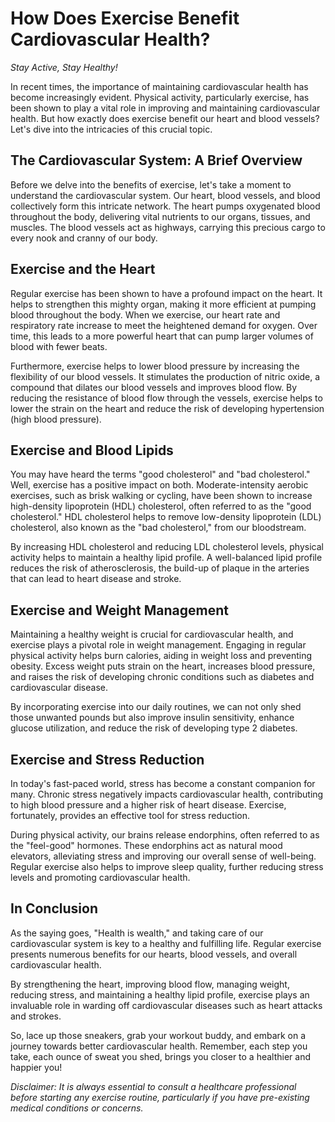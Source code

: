 # How Does Exercise Benefit Cardiovascular Health?

*Stay Active, Stay Healthy!*

In recent times, the importance of maintaining cardiovascular health has become increasingly evident. Physical activity, particularly exercise, has been shown to play a vital role in improving and maintaining cardiovascular health. But how exactly does exercise benefit our heart and blood vessels? Let's dive into the intricacies of this crucial topic.

## The Cardiovascular System: A Brief Overview

Before we delve into the benefits of exercise, let's take a moment to understand the cardiovascular system. Our heart, blood vessels, and blood collectively form this intricate network. The heart pumps oxygenated blood throughout the body, delivering vital nutrients to our organs, tissues, and muscles. The blood vessels act as highways, carrying this precious cargo to every nook and cranny of our body.

## Exercise and the Heart

Regular exercise has been shown to have a profound impact on the heart. It helps to strengthen this mighty organ, making it more efficient at pumping blood throughout the body. When we exercise, our heart rate and respiratory rate increase to meet the heightened demand for oxygen. Over time, this leads to a more powerful heart that can pump larger volumes of blood with fewer beats.

Furthermore, exercise helps to lower blood pressure by increasing the flexibility of our blood vessels. It stimulates the production of nitric oxide, a compound that dilates our blood vessels and improves blood flow. By reducing the resistance of blood flow through the vessels, exercise helps to lower the strain on the heart and reduce the risk of developing hypertension (high blood pressure).

## Exercise and Blood Lipids

You may have heard the terms "good cholesterol" and "bad cholesterol." Well, exercise has a positive impact on both. Moderate-intensity aerobic exercises, such as brisk walking or cycling, have been shown to increase high-density lipoprotein (HDL) cholesterol, often referred to as the "good cholesterol." HDL cholesterol helps to remove low-density lipoprotein (LDL) cholesterol, also known as the "bad cholesterol," from our bloodstream.

By increasing HDL cholesterol and reducing LDL cholesterol levels, physical activity helps to maintain a healthy lipid profile. A well-balanced lipid profile reduces the risk of atherosclerosis, the build-up of plaque in the arteries that can lead to heart disease and stroke.

## Exercise and Weight Management

Maintaining a healthy weight is crucial for cardiovascular health, and exercise plays a pivotal role in weight management. Engaging in regular physical activity helps burn calories, aiding in weight loss and preventing obesity. Excess weight puts strain on the heart, increases blood pressure, and raises the risk of developing chronic conditions such as diabetes and cardiovascular disease.

By incorporating exercise into our daily routines, we can not only shed those unwanted pounds but also improve insulin sensitivity, enhance glucose utilization, and reduce the risk of developing type 2 diabetes.

## Exercise and Stress Reduction

In today's fast-paced world, stress has become a constant companion for many. Chronic stress negatively impacts cardiovascular health, contributing to high blood pressure and a higher risk of heart disease. Exercise, fortunately, provides an effective tool for stress reduction.

During physical activity, our brains release endorphins, often referred to as the "feel-good" hormones. These endorphins act as natural mood elevators, alleviating stress and improving our overall sense of well-being. Regular exercise also helps to improve sleep quality, further reducing stress levels and promoting cardiovascular health.

## In Conclusion

As the saying goes, "Health is wealth," and taking care of our cardiovascular system is key to a healthy and fulfilling life. Regular exercise presents numerous benefits for our hearts, blood vessels, and overall cardiovascular health.

By strengthening the heart, improving blood flow, managing weight, reducing stress, and maintaining a healthy lipid profile, exercise plays an invaluable role in warding off cardiovascular diseases such as heart attacks and strokes.

So, lace up those sneakers, grab your workout buddy, and embark on a journey towards better cardiovascular health. Remember, each step you take, each ounce of sweat you shed, brings you closer to a healthier and happier you!

*Disclaimer: It is always essential to consult a healthcare professional before starting any exercise routine, particularly if you have pre-existing medical conditions or concerns.*